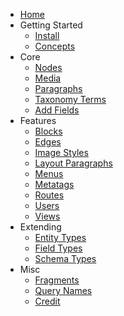 <!-- _sidebar.md -->

- [Home](/)
- Getting Started
  - [Install](start/install.md)
  - [Concepts](start/concepts.md)
- Core
  - [Nodes](core/nodes.md)
  - [Media](core/media.md)
  - [Paragraphs](core/paragraphs.md)
  - [Taxonomy Terms](core/terms.md)
  - [Add Fields](core/fields.md)
- Features
  - [Blocks](features/blocks.md)
  - [Edges](features/edges.md)
  - [Image Styles](features/image-styles.md)
  - [Layout Paragraphs](features/layout-paragraphs.md)
  - [Menus](features/menus.md)
  - [Metatags](features/metatags.md)
  - [Routes](features/routes.md)
  - [Users](features/users.md)
  - [Views](features/views.md)
- Extending
  - [Entity Types](extending/entity_type.md)
  - [Field Types](extending/field_type.md)
  - [Schema Types](extending/schema_type.md)
- Misc
  - [Fragments](misc/fragments.md)
  - [Query Names](misc/query-names.md)
  - [Credit](misc/credit.md)
